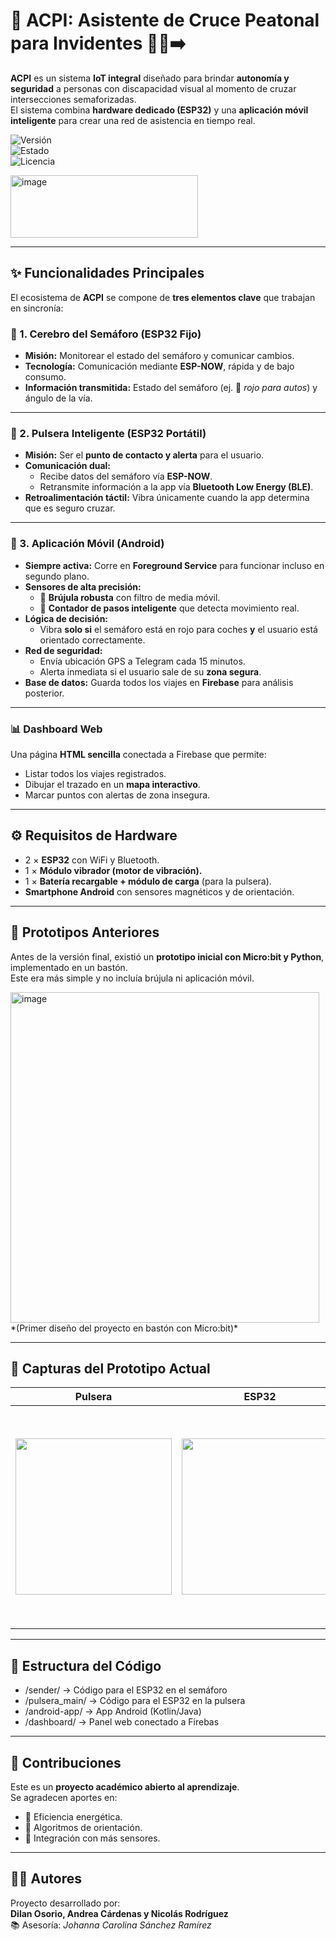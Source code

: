 # 🚦 ACPI: Asistente de Cruce Peatonal para Invidentes 👨‍🦯➡️

**ACPI** es un sistema **IoT integral** diseñado para brindar **autonomía y seguridad** a personas con discapacidad visual al momento de cruzar intersecciones semaforizadas.  
El sistema combina **hardware dedicado (ESP32)** y una **aplicación móvil inteligente** para crear una red de asistencia en tiempo real.

![Versión](https://img.shields.io/badge/versión-2.0.5-blue)  
![Estado](https://img.shields.io/badge/estado-en%20prototipo-yellow)  
![Licencia](https://img.shields.io/badge/licencia-MIT-green)  

<img width="300" height="100" alt="image" src="(https://github.com/user-attachments/assets/5ae23bf0-dc78-44a2-8649-234e68ff17b6" />



---

## ✨ Funcionalidades Principales

El ecosistema de **ACPI** se compone de **tres elementos clave** que trabajan en sincronía:

### 🧠 1. Cerebro del Semáforo (ESP32 Fijo)
- **Misión:** Monitorear el estado del semáforo y comunicar cambios.  
- **Tecnología:** Comunicación mediante **ESP-NOW**, rápida y de bajo consumo.  
- **Información transmitida:** Estado del semáforo (ej. 🚦 *rojo para autos*) y ángulo de la vía.  

---

### 👋 2. Pulsera Inteligente (ESP32 Portátil)
- **Misión:** Ser el **punto de contacto y alerta** para el usuario.  
- **Comunicación dual:**  
  - Recibe datos del semáforo vía **ESP-NOW**.  
  - Retransmite información a la app vía **Bluetooth Low Energy (BLE)**.  
- **Retroalimentación táctil:** Vibra únicamente cuando la app determina que es seguro cruzar.  

---

### 📱 3. Aplicación Móvil (Android)
- **Siempre activa:** Corre en **Foreground Service** para funcionar incluso en segundo plano.  
- **Sensores de alta precisión:**  
  - 📍 **Brújula robusta** con filtro de media móvil.  
  - 🚶 **Contador de pasos inteligente** que detecta movimiento real.  
- **Lógica de decisión:**  
  - Vibra **solo si** el semáforo está en rojo para coches **y** el usuario está orientado correctamente.  
- **Red de seguridad:**  
  - Envía ubicación GPS a Telegram cada 15 minutos.  
  - Alerta inmediata si el usuario sale de su **zona segura**.  
- **Base de datos:** Guarda todos los viajes en **Firebase** para análisis posterior.  

---

### 📊 Dashboard Web
Una página **HTML sencilla** conectada a Firebase que permite:  
- Listar todos los viajes registrados.  
- Dibujar el trazado en un **mapa interactivo**.  
- Marcar puntos con alertas de zona insegura.  

---

## ⚙️ Requisitos de Hardware
- 2 × **ESP32** con WiFi y Bluetooth.  
- 1 × **Módulo vibrador (motor de vibración).**  
- 1 × **Batería recargable + módulo de carga** (para la pulsera).  
- **Smartphone Android** con sensores magnéticos y de orientación.  

---

## 🧪 Prototipos Anteriores
Antes de la versión final, existió un **prototipo inicial con Micro:bit y Python**, implementado en un bastón.  
Este era más simple y no incluía brújula ni aplicación móvil.  

<img width="494" height="529" alt="image" src="https://github.com/user-attachments/assets/4720d02c-78aa-47c8-bcb3-a7cb67a1c43c" />  
*(Primer diseño del proyecto en bastón con Micro:bit)*  

---

## 📸 Capturas del Prototipo Actual
| Pulsera | ESP32 | Aplicación | Espacio de trabajo |
|---------|-------|------------|---------------------|
| <img width="250" src="https://github.com/user-attachments/assets/e34938da-208f-4bd1-ba17-537f4fd0d4ba" /> | <img width="250" src="https://github.com/user-attachments/assets/de0256ff-53d7-4e37-957a-6dc584ca8b16" /> | <img width="350" src="https://github.com/user-attachments/assets/32727e58-22cc-4f1b-8db5-713ccf9a367d" /> | <img width="250" src="https://github.com/user-attachments/assets/16a6f681-7dcb-4a7b-b878-278d1721fa58" /> |

---

## 🧩 Estructura del Código

- /sender/ -> Código para el ESP32 en el semáforo
- /pulsera_main/ -> Código para el ESP32 en la pulsera
- /android-app/ -> App Android (Kotlin/Java)
- /dashboard/ -> Panel web conectado a Firebas


---

## 🤝 Contribuciones
Este es un **proyecto académico abierto al aprendizaje**.  
Se agradecen aportes en:  
- 🔋 Eficiencia energética.  
- 🧭 Algoritmos de orientación.  
- 📡 Integración con más sensores.  

---

## 🧑‍💻 Autores
Proyecto desarrollado por:  
**Dilan Osorio, Andrea Cárdenas y Nicolás Rodríguez**  
📚 Asesoría: *Johanna Carolina Sánchez Ramírez*  
